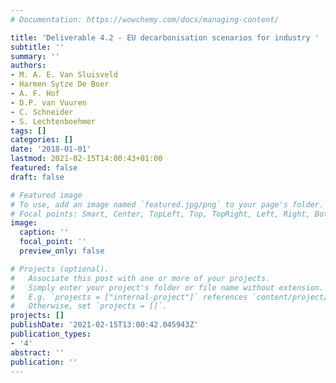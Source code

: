 ```yaml
---
# Documentation: https://wowchemy.com/docs/managing-content/

title: 'Deliverable 4.2 - EU decarbonisation scenarios for industry '
subtitle: ''
summary: ''
authors:
- M. A. E. Van Sluisveld
- Harmen Sytze De Boer
- A. F. Hof
- D.P. van Vuuren
- C. Schneider
- S. Lechtenboehmer
tags: []
categories: []
date: '2018-01-01'
lastmod: 2021-02-15T14:00:43+01:00
featured: false
draft: false

# Featured image
# To use, add an image named `featured.jpg/png` to your page's folder.
# Focal points: Smart, Center, TopLeft, Top, TopRight, Left, Right, BottomLeft, Bottom, BottomRight.
image:
  caption: ''
  focal_point: ''
  preview_only: false

# Projects (optional).
#   Associate this post with one or more of your projects.
#   Simply enter your project's folder or file name without extension.
#   E.g. `projects = ["internal-project"]` references `content/project/deep-learning/index.md`.
#   Otherwise, set `projects = []`.
projects: []
publishDate: '2021-02-15T13:00:42.045943Z'
publication_types:
- '4'
abstract: ''
publication: ''
---
```

